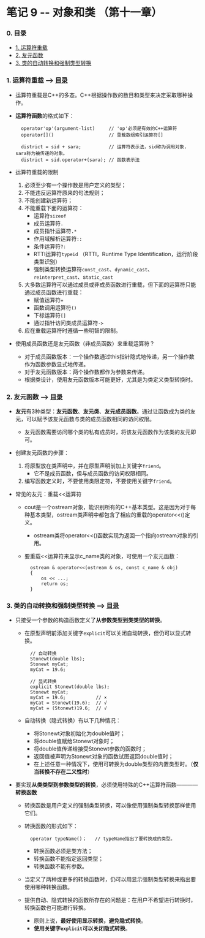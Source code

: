 # 笔记 9 -- 对象和类    （第十一章）

### <span id = "0">0. 目录</span>
* [1. 运算符重载](#1)
* [2. 友元函数](#2)
* [3. 类的自动转换和强制类型转换](#3)

### <span id = "1">1. 运算符重载</span> --> [目录](#0)
* 运算符重载是C++的多态。C++根据操作数的数目和类型来决定采取哪种操作。

* **运算符函数**的格式如下：

        operator'op'(argument-list)     // 'op'必须是有效的C++运算符
        operator[]()                    // 重载数组索引运算符[]
                
        district = sid + sara;          // 运算符表示法，sid称为调用对象，sara称为被传递的对象。
        district = sid.operator+(sara); // 函数表示法

* 运算符重载的限制
    1. 必须至少有一个操作数是用户定义的类型；
    2. 不能违反运算符原来的句法规则；
    3. 不能创建新运算符；
    4. 不能重载下面的运算符：
        * 运算符`sizeof`
        * 成员运算符`.`
        * 成员指针运算符`.*`
        * 作用域解析运算符`::`
        * 条件运算符`?:`
        * RTTI运算符`typeid`    （RTTI，Runtime Type Identification，运行阶段类型识别）
        * 强制类型转换运算符`const_cast`、`dynamic_cast`、`reinterpret_cast`、s`tatic_cast`
    5. 大多数运算符可以通过成员或非成员函数进行重载，但下面的运算符只能通过成员函数进行重载：
        * 赋值运算符`=`
        * 函数调用运算符`()`
        * 下标运算符`[]`
        * 通过指针访问类成员运算符`->`
    6. 应在重载运算符时遵循一些明智的限制。

* 使用成员函数还是友元函数（非成员函数）来重载运算符？
    * 对于成员函数版本：一个操作数通过this指针隐式地传递，另一个操作数作为函数参数显式地传递。
    * 对于友元函数版本：两个操作数都作为参数来传递。
    * 根据类设计，使用友元函数版本可能更好，尤其是为类定义类型转换时。

### <span id = "2">2. 友元函数</span> --> [目录](#0)
* **友元**有3种类型：**友元函数**、**友元类**、**友元成员函数**。通过让函数成为类的友元，可以赋予该友元函数与类的成员函数相同的访问权限。
    * 友元函数需要访问哪个类的私有成员时，将该友元函数作为该类的友元即可。

* 创建友元函数的步骤：
    1. 将原型放在类声明中，并在原型声明前加上关键字`friend`。
        * 它不是成员函数，但与成员函数的访问权限相同。
    2. 编写函数定义时，不要使用类限定符，不要使用关键字`friend`。

* 常见的友元：重载<<运算符
    * cout是一个ostream对象，能识别所有的C++基本类型。这是因为对于每种基本类型，ostream类声明中都包含了相应的重载的operator<<()定义。
        * ostream类将operator<<()函数实现为返回一个指向ostream对象的引用。
    * 要重载<<运算符来显示c_name类的对象，可使用一个友元函数：

            ostream & operator<<(ostream & os, const c_name & obj)
            {
                os << ...;
                return os;
            }

### <span id = "3">3. 类的自动转换和强制类型转换</span> --> [目录](#0)
* 只接受一个参数的构造函数定义了**从参数类型到类类型的转换**。
    * 在原型声明前添加关键字`explicit`可以关闭自动转换，但仍可以显式转换。

            // 自动转换
            Stonewt(double lbs);
            Stonewt myCat;
            myCat = 19.6;

            // 显式转换
            explicit Stonewt(double lbs);
            Stonewt myCat;
            myCat = 19.6;           // ×
            myCat = Stonewt(19.6);  // √
            myCat = (Stonewt)19.6;  // √
    
    * 自动转换（隐式转换）有以下几种情况：
        * 将Stonewt对象初始化为double值时；
        * 将double值赋给Stonewt对象时；
        * 将double值传递给接受Stonewt参数的函数时；
        * 返回值被声明为Stonewt对象的函数试图返回double值时；
        * 在上述任意一种情况下，使用可转换为double类型的内置类型时。（**仅当转换不存在二义性时**）

* 要实现**从类类型到参数类型的转换**，必须使用特殊的C++运算符函数————**转换函数**
    * 转换函数是用户定义的强制类型转换，可以像使用强制类型转换那样使用它们。
    * 转换函数的形式如下：

            operator typeName()；   // typeName指出了要转换成的类型。
    
        * 转换函数必须是类方法；
        * 转换函数不能指定返回类型；
        * 转换函数不能有参数。
    
    * 当定义了两种或更多的转换函数时，仍可以用显示强制类型转换来指出要使用哪种转换函数。
    * 提供自动、隐式转换的函数所存在的问题是：在用户不希望进行转换时，转换函数也可能进行转换。
        * 原则上说，**最好使用显示转换，避免隐式转换**。
        * **使用关键字`explicit`可以关闭隐式转换**。